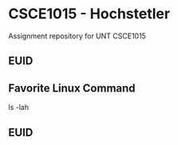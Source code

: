 # CSCE1015 - Hochstetler
Assignment repository for UNT CSCE1015
## EUID

## Favorite Linux Command
ls -lah
## EUID

